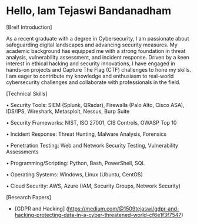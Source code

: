 # Hello, Iam Tejaswi Bandanadham

[Breif Introduction]

As a recent graduate with a degree in Cybersecurity, I am passionate about safeguarding digital landscapes and advancing security measures. My academic background has equipped me with a strong foundation in threat analysis, vulnerability assessment, and incident response. Driven by a keen interest in ethical hacking and security innovations, I have engaged in hands-on projects and Capture The Flag (CTF) challenges to hone my skills. I am eager to contribute my knowledge and enthusiasm to real-world cybersecurity challenges and collaborate with professionals in the field.

[Technical Skills]

•	Security Tools: SIEM (Splunk, QRadar), Firewalls (Palo Alto, Cisco ASA), IDS/IPS, Wireshark, Metasploit, Nessus, Burp Suite

•	Security Frameworks: NIST, ISO 27001, CIS Controls, OWASP Top 10

•	Incident Response: Threat Hunting, Malware Analysis, Forensics

•	Penetration Testing: Web and Network Security Testing, Vulnerability Assessments

•	Programming/Scripting: Python, Bash, PowerShell, SQL

•	Operating Systems: Windows, Linux (Ubuntu, CentOS)

•	Cloud Security: AWS, Azure (IAM, Security Groups, Network Security)

[Research Papers]

 - [GDPR and Hacking] (https://medium.com/@1509tejaswi/gdpr-and-hacking-protecting-data-in-a-cyber-threatened-world-cf6e1f3f7547)


